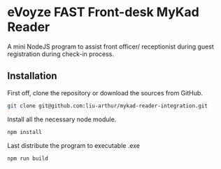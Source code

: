 # eVoyze FAST Front-desk MyKad Reader

A mini NodeJS program to assist front officer/ receptionist during guest registration during check-in process.

## Installation

First off, clone the repository or download the sources from GitHub.

```bash
git clone git@github.com:liu-arthur/mykad-reader-integration.git
```
Install all the necessary node module.

```bash
npm install
```
Last distribute the program to executable .exe

```bash
npm run build
```